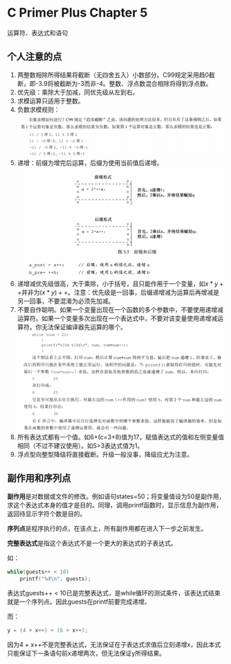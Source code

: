 # C Primer Plus Chapter 5

运算符、表达式和语句

## 个人注意的点

1. 两整数相除所得结果将截断（无四舍五入）小数部分。C99规定采用趋0截断，即-3.9将被截断为-3而非-4。整数、浮点数混合相除将得到浮点数。
2. 优先级：乘除大于加减，同优先级从左到右。
3. 求模运算只适用于整数。
4. 负数求模规则：
![Alt text](picture/负数求模.png)
5. 递增：前缀为增完后运算，后缀为使用当前值后递增。
![Alt text](picture/前后缀递增.png)
6. 递增减优先级很高，大于乘除，小于括号，且只能作用于一个变量，如$x*y++$并非为$(x*y)++$。注意：优先级是一回事，后缀递增减为运算后再增减是另一回事，不要混淆为必须先加减。
7. 不要自作聪明。如果一个变量出现在一个函数的多个参数中，不要使用递增减运算符。如果一个变量多次出现在一个表达式中，不要对该变量使用递增减运算符。你无法保证编译器先运算的哪个。
![Alt text](picture/不要自作聪明.png)
8. 所有表达式都有一个值。如6+(c=3+8)值为17，赋值表达式的值和左侧变量值相同（不过不建议使用）。如5>3表达式值为1。
9. 浮点型向整型降级将直接截断。升级一般没事，降级应尤为注意。

## 副作用和序列点

**副作用**是对数据或文件的修改。例如语句states=50；将变量值设为50是副作用，求这个表达式本身的值才是目的。同理，调用printf函数时，显示信息为副作用，返回待显示字符个数是目的。

**序列点**是程序执行的点，在该点上，所有副作用都在进入下一步之前发生。

**完整表达式**是指这个表达式不是一个更大的表达式的子表达式。

如：

``` c
while(guests++ < 10)
    printf("%d\n", guests);
```

表达式guests++ < 10已是完整表达式，是while循环的测试条件，该表达式结束就是一个序列点。因此guests在printf前要完成递增。

而：

```c
y = (4 + x++) + (6 + x++);
```

因为4 + x++不是完整表达式，无法保证在子表达式求值后立刻递增x，因此本式只能保证下一条语句前x递增两次，但无法保证y所得结果。
